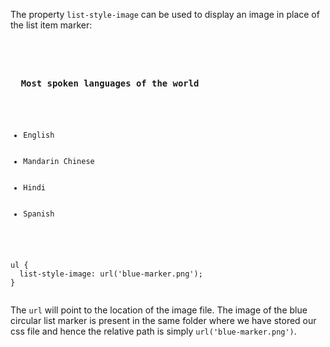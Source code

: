 The property `list-style-image` can
be used to display an image in
place of the list item marker:

<codeblock language="css" type="lesson">
<code>
<panel language="html">
<h3>
  Most spoken languages of the world
</h3>
<ul>
  <li>English</li>
  <li>Mandarin Chinese</li>
  <li>Hindi</li>
  <li>Spanish</li>
</ul>
</panel>
<panel language="css">
ul {
  list-style-image: url('blue-marker.png');
}
</panel>
</code>
</codeblock>

The `url` will point to the location
of the image file. The image of the blue
circular list marker
is present in the same folder
where we have stored our css file
and
hence the relative path is simply
`url('blue-marker.png')`.